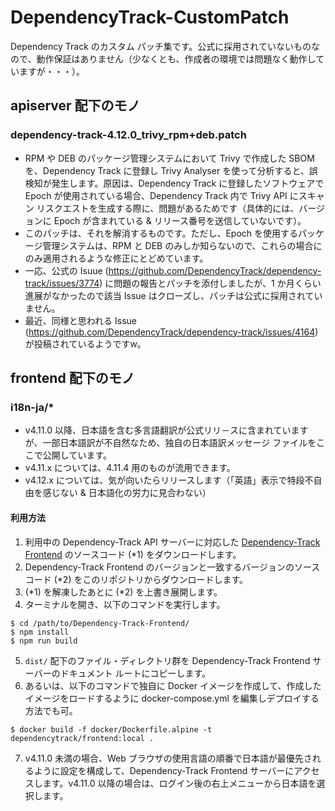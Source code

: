 # DependencyTrack-CustomPatch

Dependency Track のカスタム パッチ集です。公式に採用されていないものなので、動作保証はありません（少なくとも、作成者の環境では問題なく動作していますが・・・）。

## apiserver 配下のモノ

### **dependency-track-4.12.0_trivy_rpm+deb.patch**
  - RPM や DEB のパッケージ管理システムにおいて Trivy で作成した SBOM を、Dependency Track に登録し Trivy Analyser を使って分析すると、誤検知が発生します。原因は、Dependency Track に登録したソフトウェアで Epoch が使用されている場合、Dependency Track 内で Trivy API にスキャン リスクエストを生成する際に、問題があるためです（具体的には、バージョンに Epoch が含まれている & リリース番号を送信していないです）。
  - このパッチは、それを解消するものです。ただし、Epoch を使用するパッケージ管理システムは、RPM と DEB のみしか知らないので、これらの場合にのみ適用されるような修正にとどめています。
  - 一応、公式の Isuue (https://github.com/DependencyTrack/dependency-track/issues/3774) に問題の報告とパッチを添付しましたが、1 か月くらい進展がなかったので該当 Issue はクローズし、パッチは公式に採用されていません。
  - 最近、同様と思われる Issue (https://github.com/DependencyTrack/dependency-track/issues/4164) が投稿されているようですw。

## frontend 配下のモノ
### **i18n-ja/***
- v4.11.0 以降、日本語を含む多言語翻訳が公式リリ－スに含まれていますが、一部日本語訳が不自然なため、独自の日本語訳メッセージ ファイルをここで公開しています。
- v4.11.x については、4.11.4 用のものが流用できます。
- v4.12.x については、気が向いたらリリースします（「英語」表示で特段不自由を感じない & 日本語化の労力に見合わない）

#### 利用方法

1. 利用中の Dependency-Track API サーバーに対応した [Dependency-Track Frontend](https://github.com/DependencyTrack/frontend) のソースコード (*1) をダウンロードします。
2. Dependency-Track Frontend のバージョンと一致するバージョンのソース コード (*2) をこのリポジトリからダウンロードします。
3.  (*1) を解凍したあとに (*2) を上書き展開します。
4.  ターミナルを開き、以下のコマンドを実行します。
```
$ cd /path/to/Dependency-Track-Frontend/
$ npm install
$ npm run build
```
5. ```dist/``` 配下のファイル・ディレクトリ群を Dependency-Track Frontend サーバーのドキュメント ルートにコピーします。
6. あるいは、以下のコマンドで独自に Docker イメージを作成して、作成したイメージをロードするように docker-compose.yml を編集しデプロイする方法でも可。
```
$ docker build -f docker/Dockerfile.alpine -t dependencytrack/frontend:local .
```
7. v4.11.0 未満の場合、Web ブラウザの使用言語の順番で日本語が最優先されるように設定を構成して、Dependency-Track Frontend サーバーにアクセスします。v4.11.0 以降の場合は、ログイン後の右上メニューから日本語を選択します。
